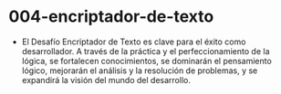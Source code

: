 # 004-encriptador-de-texto

* El Desafío Encriptador de Texto es clave para el éxito como desarrollador. A través de la práctica y el perfeccionamiento de la lógica, se fortalecen conocimientos, se dominarán el pensamiento lógico, mejorarán el análisis y la resolución de problemas, y se expandirá la visión del mundo del desarrollo.
